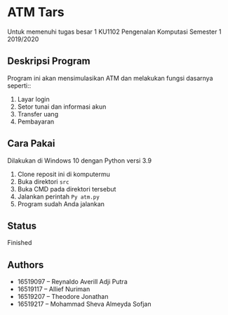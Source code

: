 # ATM Tars
Untuk memenuhi tugas besar 1 KU1102 Pengenalan Komputasi Semester 1 2019/2020

## Deskripsi Program
Program ini akan mensimulasikan ATM dan melakukan fungsi dasarnya seperti::
1. Layar login
2. Setor tunai dan informasi akun
3. Transfer uang
4. Pembayaran

## Cara Pakai
Dilakukan di Windows 10 dengan Python versi 3.9
1. Clone reposit ini di komputermu
2. Buka direktori ```src```
3. Buka CMD pada direktori tersebut
4. Jalankan perintah ```Py atm.py```
5. Program sudah Anda jalankan

## Status
Finished

## Authors
* 16519097 – Reynaldo Averill Adji Putra
* 16519117 – Allief Nuriman
* 16519207 – Theodore Jonathan
* 16519217 – Mohammad Sheva Almeyda Sofjan
